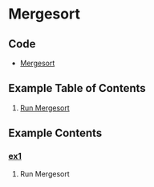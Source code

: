 # Mergesort

## Code
  * [Mergesort](../py/AlgsSedgewickWayne/Merge.py)

## Example Table of Contents
  1. [Run Mergesort](#ex1)

## Example Contents
### [ex1](#example-contents)
1. Run Mergesort
